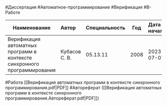 #Диссертация #Автоматное-программирование #Верификация #В-Работе 

| Наименование | Автор | Специальность | Год | Дата начала |
|------|:---------|:-----------|:---------:|:----------|
|Верификация автоматных программ в контексте синхронного программирования|Кубасов С. В.|05.13.11| 2008 |2023-07-07|

#Работа [[Верификация автоматных программ в контексте синхронного программирования.pdf|PDF]] #Автореферат ([[Верификация автоматных программ в контексте синхронного программирования.Автореферат.pdf|PDF]])